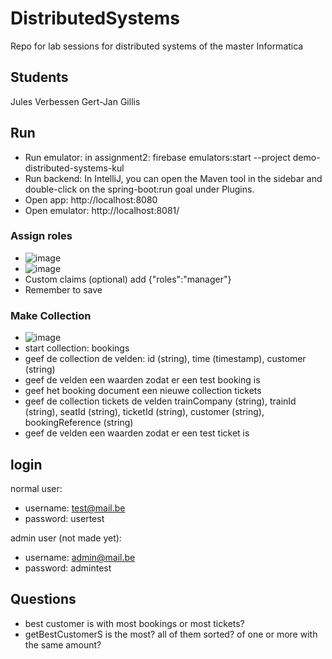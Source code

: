 # DistributedSystems
Repo for lab sessions for distributed systems of the master Informatica

## Students
Jules Verbessen
Gert-Jan Gillis

## Run
- Run emulator: in assignment2: firebase emulators:start --project demo-distributed-systems-kul
- Run backend: In IntelliJ, you can open the Maven tool in the sidebar and double-click on the spring-boot:run goal under Plugins.
- Open app:  http://localhost:8080
- Open emulator: http://localhost:8081/
### Assign roles
- ![image](https://github.com/juleje/DistributedSystems/assets/146711917/c94d84ab-3fe4-4cd3-a2eb-b4c29af9f437)
- ![image](https://github.com/juleje/DistributedSystems/assets/146711917/2c9222e7-c8b2-4d1e-940e-e8cd0bbe254c)
- Custom claims (optional) add {"roles":"manager"}
- Remember to save
### Make Collection
- ![image](https://github.com/juleje/DistributedSystems/assets/146711917/41245bb5-d431-4f18-8b06-554495de50cf)
- start collection: bookings
- geef de collection de velden: id (string), time (timestamp), customer (string)
- geef de velden een waarden zodat er een test booking is
- geef het booking document een nieuwe collection tickets
- geef de collection tickets de velden trainCompany (string), trainId (string), seatId (string), ticketId (string), customer (string), bookingReference (string)
- geef  de velden een waarden zodat er een test ticket is

## login
normal user: 
- username: test@mail.be
- password: usertest

admin user (not made yet):
- username: admin@mail.be
- password: admintest

## Questions
- best customer is with most bookings or most tickets?
- getBestCustomerS is the most? all of them sorted? of one or more with the same amount?
